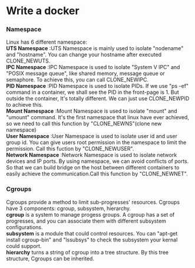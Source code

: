 # Write a docker  
### Namespace  
Linux has 6 different namespace:  
**UTS Namespace** :UTS Namespace is mainly used to isolate "nodename" and "hostname". You can change your hostname after executed CLONE_NEWUTS.   
**IPC Namespace** :IPC Namespace is used to isolate "System V IPC" and "POSIX message queue", like shared memory, message queue or semaphore. To achieve this, you can call CLONE_NEWIPC.   
**PID Namespace** :PID Namespace is used to isolate PIDs. If we use "ps -ef" command in a container, we shall see the PID in the front-page is 1. But outside the container, It's totally different.  We can just use CLONE_NEWPID to achieve this.   
**Mount Namespace** :Mount Namespace is used to isolate "mount" and "umount" command. It's the first namespace that linux have ever achieved, so we need to call this function by "CLONE_NEWNS"(clone new namespace)  
**User Namespace** :User Namespace is used to isolate user id and user group id. You can give users root permission in the namespace to limit the permission. Call this fuction by "CLONE_NEWUSER".  
**Network Namespace** :Network Namespace is used to isolate network devices and IP ports. By using namespace, we can avoid conflicts of ports. So that we can build bridge on the host between different containers to easily achieve the communication.Call this function by "CLONE_NEWNET".    
  
### Cgroups   
Cgroups provide a method to limit sub-progresses' resources. Cgroups have 3 components: cgroup, subsystem, hierarchy.   
**cgroup** is a system to manage progess groups. A cgroup has a set of progresses, and you can associate them with different subsystem configurations.   
**subsystem** is a module that could control resources. You can "apt-get install cgroup-bin" and "lssubsys" to check the subsystem your kernal could support.    
**hierarchy** turns a string of cgroup into a tree structure. By this tree structure, Cgroups can be inherited.   




